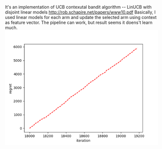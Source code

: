 It's an implementation of UCB contexutal bandit algorithm -- LinUCB with disjoint linear models
http://rob.schapire.net/papers/www10.pdf
Basically, I used linear models for each arm and update the selected arm using context as feature vector.
The pipeline can work, but result seems it doens't learn much.
![alt text](https://github.com/yizhucannotdrive/RL_course/blob/master/hw4/regret.png)
